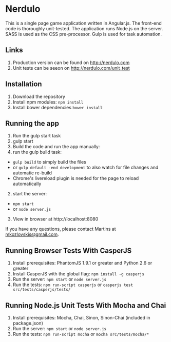 # Nerdulo

This is a single page game application written in Angular.js. The front-end code is thoroughly unit-tested. The application runs Node.js on the server. SASS is used as the CSS pre-processor. Gulp is used for task automation.

## Links
1. Production version can be found on http://nerdulo.com
2. Unit tests can be seeon on http://nerdulo.com/unit_test

## Installation
1. Download the repository
2. Install npm modules: `npm install`
3. Install bower dependencies `bower install`

## Running the app
1. Run the gulp start task
 1. gulp start
2. Build the code and run the app manually:
 1. run the gulp build task:
  - `gulp build` to simply build the files
  - or `gulp default -end development` to also watch for file changes and automatic re-build
   - Chrome's livereload plugin is needed for the page to reload automatically
 2. start the server:
  - `npm start`
  - or `node server.js`
3. View in browser at http://localhost:8080

If you have any questions, please contact Martins at [mkozlovskis@gmail.com](mkozlovskis@gmail.com).

## Running Browser Tests With CasperJS
1. Install prerequisites: PhantomJS 1.9.1 or greater and Python 2.6 or greater
2. Install CasperJS with the global flag: `npm install -g casperjs`
3. Run the server: `npm start` or `node server.js`
4. Run the tests: `npm run-script casperjs` or `casperjs test src/tests/casperjs/tests/`

## Running Node.js Unit Tests With Mocha and Chai
1. Install prerequisites: Mocha, Chai, Sinon, Sinon-Chai (included in package.json)
2. Run the server: `npm start` or `node server.js`
3. Run the tests: `npm run-script mocha` or `mocha src/tests/mocha/*`
